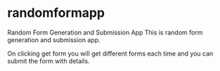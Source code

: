 # randomformapp


Random Form Generation and Submission App
This is random form generation and submission app. 

On clicking get form you will get different forms each time and you can submit the form with details.
